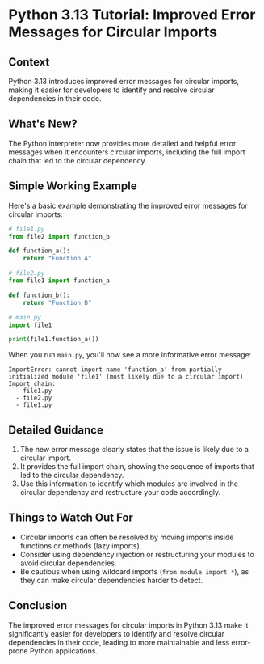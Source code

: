 # Python 3.13 Tutorial: Improved Error Messages for Circular Imports

## Context

Python 3.13 introduces improved error messages for circular imports, making it easier for developers to identify and resolve circular dependencies in their code.

## What's New?

The Python interpreter now provides more detailed and helpful error messages when it encounters circular imports, including the full import chain that led to the circular dependency.

## Simple Working Example

Here's a basic example demonstrating the improved error messages for circular imports:

```python
# file1.py
from file2 import function_b

def function_a():
    return "Function A"

# file2.py
from file1 import function_a

def function_b():
    return "Function B"

# main.py
import file1

print(file1.function_a())
````

When you run `main.py`, you'll now see a more informative error message:

```
ImportError: cannot import name 'function_a' from partially initialized module 'file1' (most likely due to a circular import)
Import chain:
  - file1.py
  - file2.py
  - file1.py
```

## Detailed Guidance

1. The new error message clearly states that the issue is likely due to a circular import.
2. It provides the full import chain, showing the sequence of imports that led to the circular dependency.
3. Use this information to identify which modules are involved in the circular dependency and restructure your code accordingly.

## Things to Watch Out For

- Circular imports can often be resolved by moving imports inside functions or methods (lazy imports).
- Consider using dependency injection or restructuring your modules to avoid circular dependencies.
- Be cautious when using wildcard imports (`from module import *`), as they can make circular dependencies harder to detect.

## Conclusion

The improved error messages for circular imports in Python 3.13 make it significantly easier for developers to identify and resolve circular dependencies in their code, leading to more maintainable and less error-prone Python applications.